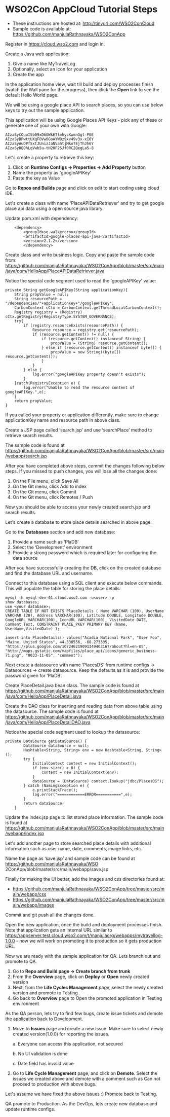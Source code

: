 # WSO2Con AppCloud Tutorial Steps

* These instructions are hosted at: http://tinyurl.com/WSO2ConCloud
* Sample code is available at: https://github.com/manjulaRathnayaka/WSO2ConApp

Register in https://cloud.wso2.com and login in.

Create a Java web application:

1. Give a name like MyTravelLog
2. Optionally, select an Icon for your application
3. Create the app

In the application home view, wait till build and deploy processes finish (watch the Wall pane for the progress), then click the **Open** link to see the default Hello World page.

We will be using a google place API to search places, so you can use below keys to try out the sample application.

This application will be using Google Places API Keys - pick any of these or generate one of your own with Google:

	AIzaSyCOuoI5b09xD6GWkETlmhycKwmnGgt-PGE
	AIzaSyDPwttUXqFOVw0GoAYW9z9xv49v3x-xI6Y
	AIzaSyAuDPfSxtJUnizJaNVahtjMko7EjThJh6Y
	AIzaSyDQOhLqVwb5u-tH20F2SJf0RC2QegLa5-8

Let's create a property to retrieve this key: 

1. Click on **Runtime Configs → Properties → Add Property** button
2. Name the property as 'googleAPIKey'
3. Paste the key as Value 

Go to **Repos and Builds** page and click on edit to start coding using cloud IDE.

Let's create a class with name 'PlaceAPIDataRetriever' and try to get google place api data using a open source java library.
			
Update pom.xml with dependency:

		<dependency>
			<groupId>se.walkercrou</groupId>
			<artifactId>google-places-api-java</artifactId>
			<version>2.1.2</version>
    		</dependency>
    		
Create class and write business logic. Copy and paste the sample code from: https://github.com/manjulaRathnayaka/WSO2ConApp/blob/master/src/main/java/com/HelloApp/PlaceAPIDataRetriever.java

Notice the special code segment used to read the 'googleAPIKey' value:

	private String getGoogleAPIKey(String applicationKey){
		String propValue = null;
		String resourcePath = "/dependencies/"+applicationKey+"/googleAPIKey";
		CarbonContext cCtx = CarbonContext.getThreadLocalCarbonContext();
		Registry registry = (Registry) cCtx.getRegistry(RegistryType.SYSTEM_GOVERNANCE);
		try{
			if (registry.resourceExists(resourcePath)) {
				Resource resource = registry.get(resourcePath);
				if (resource.getContent() != null) {
					if (resource.getContent() instanceof String) {
						propValue = (String) resource.getContent();
					} else if (resource.getContent() instanceof byte[]) {
						propValue = new String((byte[]) resource.getContent());
					}
				}
			} else {
				log.error("googleAPIKey property doesn't exists");
			}
		}catch(RegistryException e) {
			log.error("Unable to read the resource content of googleAPIKey.",e);
		}
		return propValue;
	}
	
If you called your property or application differently, make sure to change applicationKey name and resource path in above class.

Create a JSP page called ‘search.jsp’ and use ‘searchPlace’ method to retrieve search results. 

The sample code is found at https://github.com/manjulaRathnayaka/WSO2ConApp/blob/master/src/main/webapp/search.jsp

After you have completed above steps, commit the changes following below steps. If you missed to push changes, you will lose all the changes done:

1. On the File menu, click Save All
2. On the Git menu, click Add to index
3. On the Git menu, click Commit
4. On the Git menu, click Remotes / Push

Now you should be able to access your newly created search.jsp and search results.

Let's create a database to store place details searched in above page.

Go to the **Databases** section and add new database:

1. Provide a name such as ‘PlaDB’
2. Select the ‘Development’ environment
3. Provide a strong password which is required later for configuring the data source

After you have successfully creating the DB, click on the created database and find the database URL and username. 

Connect to this database using a SQL client and execute below commands. This will populate the table for storing the place details:

	mysql -h mysql-dev-01.cloud.wso2.com -u<user> -p
	show databases;
	use <your database>;
	CREATE TABLE IF NOT EXISTS PlaceDetails ( Name VARCHAR (100), UserName VARCHAR (20), Address VARCHAR(100), Latitude DOUBLE, Longitude DOUBLE, GoogleURL VARCHAR(100), IconURL VARCHAR(100), VisitedDate DATE, Comment Text, CONSTRAINT PLACE_PKEY PRIMARY KEY (Name, UserName,VisitedDate) );
	
	insert into PlaceDetails() values("Acadia National Park", "User Foo", "Maine, United States", 44.338556, -68.273335, "https://plus.google.com/107246219091349403167/about?hl=en-US", "http://maps.gstatic.com/mapfiles/place_api/icons/generic_business-71.png", "0033-11-05", "comment");

Next create a datasource with name ‘PlacesDS’ from runtime configs → Datasources → create datasource. Keep the defaults as it is and provide the password given for ‘PlaDB’.	

Create PlaceDetail.java bean class. The sample code is found at https://github.com/manjulaRathnayaka/WSO2ConApp/blob/master/src/main/java/com/HelloApp/PlaceDetail.java

Create the DAO class for inserting and reading data from above table using the datasource. The sample code is found at https://github.com/manjulaRathnayaka/WSO2ConApp/blob/master/src/main/java/com/HelloApp/PlaceDetailDAO.java

Notice the special code segment used to lookup the datasource:

	private DataSource getDataSource() {
	        DataSource dataSource = null;
	        Hashtable<String, String> env = new Hashtable<String, String>();
	        try {
	            InitialContext context = new InitialContext();
	            if (env.size() > 0) {
	                context = new InitialContext(env);
	            }
	            dataSource = (DataSource) context.lookup("jdbc/PlacesDS");
	        } catch (NamingException e) {
	            e.printStackTrace();
	            log.error("============ERROR===========",e);
	        }
	        return dataSource;
	    }

		
Update the index.jsp page to list stored place information. The sample code is found at https://github.com/manjulaRathnayaka/WSO2ConApp/blob/master/src/main/webapp/index.jsp
 
Let's add another page to store searched place details with additional information such as user name, date, comments, image links, etc.

Name the page as ‘save.jsp’ and sample code can be found at https://github.com/manjulaRathnayaka/WSO             2ConApp/blob/master/src/main/webapp/save.jsp

Finally for making the UI better, add the images and css directories found at:

* https://github.com/manjulaRathnayaka/WSO2ConApp/tree/master/src/main/webapp/css
* https://github.com/manjulaRathnayaka/WSO2ConApp/tree/master/src/main/webapp/images

Commit and git push all the changes done. 

Open the new application, once the build and deployment processes finish. Note that application gets an internal URL similar to https://appserver.test.cloud.wso2.com/t/manjulaorg/webapps/mytravellog-1.0.0 - now we will work on promoting it to production so it gets production URL.

Now we are ready with the sample application for QA. Lets branch out and promote to QA.

1. Go to **Repo and Build page → Create branch from trunk**
2. From the **Overview** page, click on **Deploy** or **Open** newly created version
3. Next, from the **Life Cycles Management** page, select the newly created version and promote to Testing
4. Go back to **Overview** page to Open the promoted application in Testing environment

As the QA person, lets try to find few bugs, create issue tickets and demote the application back to Development.

1. Move to **Issues** page and create a new Issue. Make sure to select newly created version(1.0.0) for reporting the issues.

	a. Everyone can access this application, not secured
	
	b. No UI validation is done
	
	c. Date field has invalid value
	

2. Go to **Life Cycle Management** page, and click on **Demote**. Select the issues we created above and demote with a comment such as Can not proceed to production with above bugs.

Let's assume we have fixed the above issues :)
Promote back to Testing.

QA promote to Production. As the DevOps, lets create new database and update runtime configs.
	




